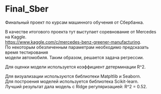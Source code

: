 # Final_Sber
Финальный проект по курсам машинного обучения от Сбербанка.  


В качестве итогового проекта тут выступает соревнование от Mercedes на Kaggle.   
https://www.kaggle.com/c/mercedes-benz-greener-manufacturing.  
По некоторым обезличенным параметрам необходимо предсказать время тестирования  
модели автомобиля. Таким образом, решается задача регрессии.  

Для оценки модели используется коэффициент детерминации R^2.

Для визуализации используются библиотеки Matpltlib и Seaborn.  
Для построения моделей используется библиотека Scikit-learn.  
Лучший результат дала модель с Ridge регуляризацией: R^2 = 0.52.

